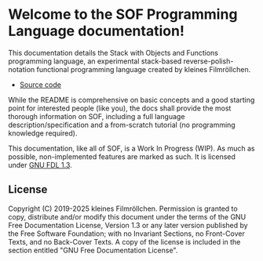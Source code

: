 # Welcome to the SOF Programming Language documentation!

This documentation details the Stack with Objects and Functions programming language, an experimental stack-based reverse-polish-notation functional programming language created by kleines Filmröllchen.

* [Source code](https://github.com/kleinesfilmroellchen/sof-language)

While the README is comprehensive on basic concepts and a good starting point for interested people (like you), the docs shall provide the most thorough information on SOF, including a full language description/specification and a from-scratch tutorial (no programming knowledge required).

This documentation, like all of SOF, is a Work In Progress (WIP). As much as possible, non-implemented features are marked as such. It is licensed under [GNU FDL 1.3](https://www.gnu.org/licenses/fdl-1.3).

## License

Copyright (C) 2019-2025 kleines Filmröllchen.
Permission is granted to copy, distribute and/or modify this document
under the terms of the GNU Free Documentation License, Version 1.3
or any later version published by the Free Software Foundation;
with no Invariant Sections, no Front-Cover Texts, and no Back-Cover Texts.
A copy of the license is included in the section entitled "GNU
Free Documentation License".